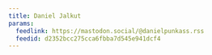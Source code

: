 ```yaml
---
title: Daniel Jalkut
params:
  feedlink: https://mastodon.social/@danielpunkass.rss
  feedid: d2352bcc275cca6fbba7d545e941dcf4
---
```

